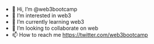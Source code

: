- 👋 Hi, I’m @web3bootcamp
- 👀 I’m interested in web3
- 🌱 I’m currently learning web3
- 💞️ I’m looking to collaborate on web
- 📫 How to reach me  https://twitter.com/web3bootcamp

<!---
web3bootcamp/web3bootcamp is a ✨ special ✨ repository because its `README.md` (this file) appears on your GitHub profile.
You can click the Preview link to take a look at your changes.
--->
